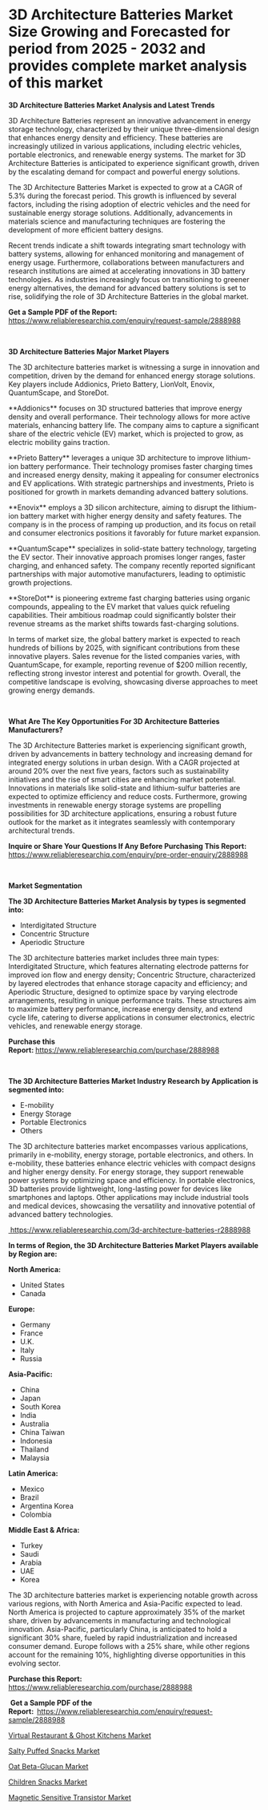 <p><h1>3D Architecture Batteries Market Size Growing and Forecasted for period from 2025 - 2032 and provides complete market analysis of this market</h1></p><p><strong>3D Architecture Batteries Market Analysis and Latest Trends</strong></p>
<p><p>3D Architecture Batteries represent an innovative advancement in energy storage technology, characterized by their unique three-dimensional design that enhances energy density and efficiency. These batteries are increasingly utilized in various applications, including electric vehicles, portable electronics, and renewable energy systems. The market for 3D Architecture Batteries is anticipated to experience significant growth, driven by the escalating demand for compact and powerful energy solutions.</p><p>The 3D Architecture Batteries Market is expected to grow at a CAGR of 5.3% during the forecast period. This growth is influenced by several factors, including the rising adoption of electric vehicles and the need for sustainable energy storage solutions. Additionally, advancements in materials science and manufacturing techniques are fostering the development of more efficient battery designs.</p><p>Recent trends indicate a shift towards integrating smart technology with battery systems, allowing for enhanced monitoring and management of energy usage. Furthermore, collaborations between manufacturers and research institutions are aimed at accelerating innovations in 3D battery technologies. As industries increasingly focus on transitioning to greener energy alternatives, the demand for advanced battery solutions is set to rise, solidifying the role of 3D Architecture Batteries in the global market.</p></p>
<p><strong>Get a Sample PDF of the Report:&nbsp;</strong> <a href="https://www.reliableresearchiq.com/enquiry/request-sample/2888988?utm_campaign=3116&utm_medium=2&utm_source=Github&utm_content=ia&utm_term=14032025&utm_id=3d-architecture-batteries">https://www.reliableresearchiq.com/enquiry/request-sample/2888988</a></p>
<p>&nbsp;</p>
<p><strong>3D Architecture Batteries Major Market Players</strong></p>
<p><p>The 3D architecture batteries market is witnessing a surge in innovation and competition, driven by the demand for enhanced energy storage solutions. Key players include Addionics, Prieto Battery, LionVolt, Enovix, QuantumScape, and StoreDot.</p><p>**Addionics** focuses on 3D structured batteries that improve energy density and overall performance. Their technology allows for more active materials, enhancing battery life. The company aims to capture a significant share of the electric vehicle (EV) market, which is projected to grow, as electric mobility gains traction.</p><p>**Prieto Battery** leverages a unique 3D architecture to improve lithium-ion battery performance. Their technology promises faster charging times and increased energy density, making it appealing for consumer electronics and EV applications. With strategic partnerships and investments, Prieto is positioned for growth in markets demanding advanced battery solutions.</p><p>**Enovix** employs a 3D silicon architecture, aiming to disrupt the lithium-ion battery market with higher energy density and safety features. The company is in the process of ramping up production, and its focus on retail and consumer electronics positions it favorably for future market expansion.</p><p>**QuantumScape** specializes in solid-state battery technology, targeting the EV sector. Their innovative approach promises longer ranges, faster charging, and enhanced safety. The company recently reported significant partnerships with major automotive manufacturers, leading to optimistic growth projections.</p><p>**StoreDot** is pioneering extreme fast charging batteries using organic compounds, appealing to the EV market that values quick refueling capabilities. Their ambitious roadmap could significantly bolster their revenue streams as the market shifts towards fast-charging solutions.</p><p>In terms of market size, the global battery market is expected to reach hundreds of billions by 2025, with significant contributions from these innovative players. Sales revenue for the listed companies varies, with QuantumScape, for example, reporting revenue of $200 million recently, reflecting strong investor interest and potential for growth. Overall, the competitive landscape is evolving, showcasing diverse approaches to meet growing energy demands.</p></p>
<p>&nbsp;</p>
<p><strong>What Are The Key Opportunities For 3D Architecture Batteries Manufacturers?</strong></p>
<p><p>The 3D Architecture Batteries market is experiencing significant growth, driven by advancements in battery technology and increasing demand for integrated energy solutions in urban design. With a CAGR projected at around 20% over the next five years, factors such as sustainability initiatives and the rise of smart cities are enhancing market potential. Innovations in materials like solid-state and lithium-sulfur batteries are expected to optimize efficiency and reduce costs. Furthermore, growing investments in renewable energy storage systems are propelling possibilities for 3D architecture applications, ensuring a robust future outlook for the market as it integrates seamlessly with contemporary architectural trends.</p></p>
<p><strong>Inquire or Share Your Questions If Any Before Purchasing This Report:</strong> <a href="https://www.reliableresearchiq.com/enquiry/pre-order-enquiry/2888988?utm_campaign=3116&utm_medium=2&utm_source=Github&utm_content=ia&utm_term=14032025&utm_id=3d-architecture-batteries">https://www.reliableresearchiq.com/enquiry/pre-order-enquiry/2888988</a></p>
<p>&nbsp;</p>
<p><strong>Market Segmentation</strong></p>
<p><strong>The 3D Architecture Batteries Market Analysis by types is segmented into:</strong></p>
<p><ul><li>Interdigitated Structure</li><li>Concentric Structure</li><li>Aperiodic Structure</li></ul></p>
<p><p>The 3D architecture batteries market includes three main types: Interdigitated Structure, which features alternating electrode patterns for improved ion flow and energy density; Concentric Structure, characterized by layered electrodes that enhance storage capacity and efficiency; and Aperiodic Structure, designed to optimize space by varying electrode arrangements, resulting in unique performance traits. These structures aim to maximize battery performance, increase energy density, and extend cycle life, catering to diverse applications in consumer electronics, electric vehicles, and renewable energy storage.</p></p>
<p><strong>Purchase this Report:&nbsp;</strong><a href="https://www.reliableresearchiq.com/purchase/2888988?utm_campaign=3116&utm_medium=2&utm_source=Github&utm_content=ia&utm_term=14032025&utm_id=3d-architecture-batteries">https://www.reliableresearchiq.com/purchase/2888988</a></p>
<p>&nbsp;</p>
<p><strong>The 3D Architecture Batteries Market Industry Research by Application is segmented into:</strong></p>
<p><ul><li>E-mobility</li><li>Energy Storage</li><li>Portable Electronics</li><li>Others</li></ul></p>
<p><p>The 3D architecture batteries market encompasses various applications, primarily in e-mobility, energy storage, portable electronics, and others. In e-mobility, these batteries enhance electric vehicles with compact designs and higher energy density. For energy storage, they support renewable power systems by optimizing space and efficiency. In portable electronics, 3D batteries provide lightweight, long-lasting power for devices like smartphones and laptops. Other applications may include industrial tools and medical devices, showcasing the versatility and innovative potential of advanced battery technologies.</p></p>
<p><a href="https://www.reliableresearchiq.com/3d-architecture-batteries-r2888988?utm_campaign=3116&utm_medium=2&utm_source=Github&utm_content=ia&utm_term=14032025&utm_id=3d-architecture-batteries">&nbsp;https://www.reliableresearchiq.com/3d-architecture-batteries-r2888988</a></p>
<p><strong>In terms of Region, the 3D Architecture Batteries Market Players available by Region are:</strong></p>
<p>
    <p> <strong> North America: </strong>
        <ul>
            <li>United States</li>
            <li>Canada</li>
        </ul>
        </p> 
    <p> <strong> Europe: </strong>
        <ul>
            <li>Germany</li>
            <li>France</li>
            <li>U.K.</li>
            <li>Italy</li>
            <li>Russia</li>
        </ul>
        </p> 
    <p> <strong> Asia-Pacific: </strong>
        <ul>
            <li>China</li>
            <li>Japan</li>
            <li>South Korea</li>
            <li>India</li>
            <li>Australia</li>
            <li>China Taiwan</li>
            <li>Indonesia</li>
            <li>Thailand</li>
            <li>Malaysia</li>
        </ul>
        </p> 
    <p> <strong> Latin America: </strong>
        <ul>
            <li>Mexico</li>
            <li>Brazil</li>
            <li>Argentina Korea</li>
            <li>Colombia</li>
        </ul>
        </p> 
    <p> <strong> Middle East & Africa: </strong>
        <ul>
            <li>Turkey</li>
            <li>Saudi</li>
            <li>Arabia</li>
            <li>UAE</li>
            <li>Korea</li>
        </ul>
    </p>
    </p>
<p><p>The 3D architecture batteries market is experiencing notable growth across various regions, with North America and Asia-Pacific expected to lead. North America is projected to capture approximately 35% of the market share, driven by advancements in manufacturing and technological innovation. Asia-Pacific, particularly China, is anticipated to hold a significant 30% share, fueled by rapid industrialization and increased consumer demand. Europe follows with a 25% share, while other regions account for the remaining 10%, highlighting diverse opportunities in this evolving sector.</p></p>
<p><strong>Purchase this Report: </strong><a href="https://www.reliableresearchiq.com/purchase/2888988?utm_campaign=3116&utm_medium=2&utm_source=Github&utm_content=ia&utm_term=14032025&utm_id=3d-architecture-batteries">https://www.reliableresearchiq.com/purchase/2888988</a></p>
<p>&nbsp;<strong>Get a Sample PDF of the Report:&nbsp;&nbsp;</strong><a href="https://www.reliableresearchiq.com/enquiry/request-sample/2888988?utm_campaign=3116&utm_medium=2&utm_source=Github&utm_content=ia&utm_term=14032025&utm_id=3d-architecture-batteries">https://www.reliableresearchiq.com/enquiry/request-sample/2888988</a></p>
<p><strong></strong></p>
<p><p><a href="https://www.linkedin.com/pulse/significant-competition-expected-virtual-restaurant-ghost-m6v4e?utm_campaign=3116&utm_medium=2&utm_source=Github&utm_content=ia&utm_term=14032025&utm_id=3d-architecture-batteries">Virtual Restaurant & Ghost Kitchens Market</a></p><p><a href="https://www.linkedin.com/pulse/salty-puffed-snacks-market-industry-landscape-growth-nz64e?utm_campaign=3116&utm_medium=2&utm_source=Github&utm_content=ia&utm_term=14032025&utm_id=3d-architecture-batteries">Salty Puffed Snacks Market</a></p><p><a href="https://www.linkedin.com/pulse/oat-beta-glucan-market-study-growth-opportunities-value-xpfse?utm_campaign=3116&utm_medium=2&utm_source=Github&utm_content=ia&utm_term=14032025&utm_id=3d-architecture-batteries">Oat Beta-Glucan Market</a></p><p><a href="https://www.linkedin.com/pulse/impressive-size-global-children-snacks-market-set-reach-t26ke?utm_campaign=3116&utm_medium=2&utm_source=Github&utm_content=ia&utm_term=14032025&utm_id=3d-architecture-batteries">Children Snacks Market</a></p><p><a href="https://www.linkedin.com/pulse/magnetic-sensitive-transistor-market-analysisbased-predicted-93-8bnve?utm_campaign=3116&utm_medium=2&utm_source=Github&utm_content=ia&utm_term=14032025&utm_id=3d-architecture-batteries">Magnetic Sensitive Transistor Market</a></p></p>